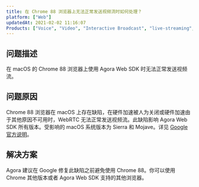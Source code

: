 ```yaml
---
title: 在 Chrome 88 浏览器上无法正常发送视频流时如何处理？
platform: ["Web"]
updatedAt: 2021-02-02 11:16:07
Products: ["Voice", "Video", "Interactive Broadcast", "live-streaming", "Audio Broadcast"]
---
```


## 问题描述

在 macOS 的 Chrome 88 浏览器上使用 Agora Web SDK 时无法正常发送视频流。

## 问题原因

Chrome 88 浏览器在 macOS 上存在缺陷，在硬件加速被人为关闭或硬件加速由于其他原因不可用时，WebRTC 无法正常发送视频流。此缺陷影响 Agora Web SDK 所有版本。受影响的 macOS 系统版本为 Sierra 和 Mojave。详见 [Google 官方说明](https://bugs.chromium.org/p/chromium/issues/detail?id=1168948)。

## 解决方案

Agora 建议在 Google 修复此缺陷之前避免使用 Chrome 88。你可以使用 Chrome 其他版本或者 Agora Web SDK 支持的其他浏览器。
